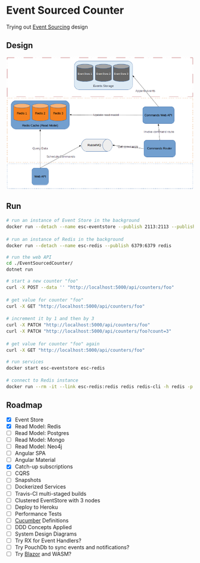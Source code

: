 # Event Sourced Counter

Trying out [Event Sourcing] design

## Design

![Diagram](./design-diagram.png)

## Run

```sh
# run an instance of Event Store in the background
docker run --detach --name esc-eventstore --publish 2113:2113 --publish 1113:1113 eventstore/eventstore

# run an instance of Redis in the background
docker run --detach --name esc-redis --publish 6379:6379 redis
```

```sh
# run the web API
cd ./EventSourcedCounter/
dotnet run
```

```sh
# start a new counter "foo"
curl -X POST --data '' "http://localhost:5000/api/counters/foo"

# get value for counter "foo"
curl -X GET "http://localhost:5000/api/counters/foo"

# increment it by 1 and then by 3
curl -X PATCH "http://localhost:5000/api/counters/foo"
curl -X PATCH "http://localhost:5000/api/counters/foo?count=3"

# get value for counter "foo" again
curl -X GET "http://localhost:5000/api/counters/foo"
```

```sh
# run services
docker start esc-eventstore esc-redis

# connect to Redis instance
docker run --rm -it --link esc-redis:redis redis redis-cli -h redis -p 6379
```

## Roadmap

- [X] Event Store
- [X] Read Model: Redis
- [ ] Read Model: Postgres
- [ ] Read Model: Mongo
- [ ] Read Model: Neo4j
- [ ] Angular SPA
- [ ] Angular Material
- [X] Catch-up subscriptions
- [ ] CQRS
- [ ] Snapshots
- [ ] Dockerized Services
- [ ] Travis-CI multi-staged builds
- [ ] Clustered EventStore with 3 nodes
- [ ] Deploy to Heroku
- [ ] Performance Tests
- [ ] [Cucumber] Definitions
- [ ] DDD Concepts Applied
- [ ] System Design Diagrams
- [ ] Try RX for Event Handlers?
- [ ] Try PouchDb to sync events and notifications?
- [ ] Try [Blazor] and WASM?

[Event Sourcing]: https://www.erikheemskerk.nl/event-sourcing-awesome-powerful-different/
[PuchDb]: https://github.com/pouchdb/pouchdb
[Cucumber]: http://docs.cucumber.io/
[Blazor]: https://blazor.net